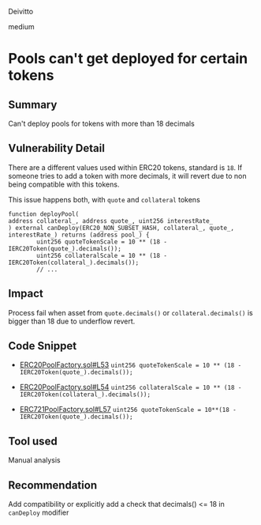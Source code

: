 Deivitto

medium

# Pools can't get deployed for certain tokens

## Summary

Can't deploy pools for tokens with more than 18 decimals

## Vulnerability Detail

There are a different values used within ERC20 tokens, standard is `18`. If someone tries to add a token with more decimals, it will revert due to non being compatible with this tokens.

This issue happens both, with `quote` and `collateral` tokens

```solidity
function deployPool(
address collateral_, address quote_, uint256 interestRate_
) external canDeploy(ERC20_NON_SUBSET_HASH, collateral_, quote_, interestRate_) returns (address pool_) {
        uint256 quoteTokenScale = 10 ** (18 - IERC20Token(quote_).decimals());
        uint256 collateralScale = 10 ** (18 - IERC20Token(collateral_).decimals());
        // ...
```

## Impact

Process fail when asset from `quote.decimals()` or `collateral.decimals()` is bigger than 18 due to underflow revert.

## Code Snippet

- [ERC20PoolFactory.sol#L53](https://github.com/sherlock-audit/2023-01-ajna/blob/main/contracts/src/ERC20PoolFactory.sol#L53)
`uint256 quoteTokenScale = 10 ** (18 - IERC20Token(quote_).decimals());`

- [ERC20PoolFactory.sol#L54](https://github.com/sherlock-audit/2023-01-ajna/blob/main/contracts/src/ERC20PoolFactory.sol#L54)
`uint256 collateralScale = 10 ** (18 - IERC20Token(collateral_).decimals());`

- [ERC721PoolFactory.sol#L57](https://github.com/sherlock-audit/2023-01-ajna/blob/main/contracts/src/ERC721PoolFactory.sol#L57)
`uint256 quoteTokenScale = 10**(18 - IERC20Token(quote_).decimals());`


## Tool used

Manual analysis

## Recommendation

Add compatibility or explicitly add a check that decimals() <= 18 in `canDeploy` modifier

